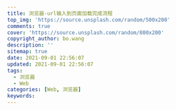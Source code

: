 ```yaml
---
title: 浏览器-url输入到页面加载完成流程
top_img: 'https://source.unsplash.com/random/500x200'
comments: true
cover: 'https://source.unsplash.com/random/800x200'
copyright_author: bo.wang
description: ''
sitemap: true
date: 2021-09-01 22:56:07
updated: 2021-09-01 22:56:07
tags:
  - 浏览器
  - Web
categories: [Web, 浏览器]
keywords:
---
```


